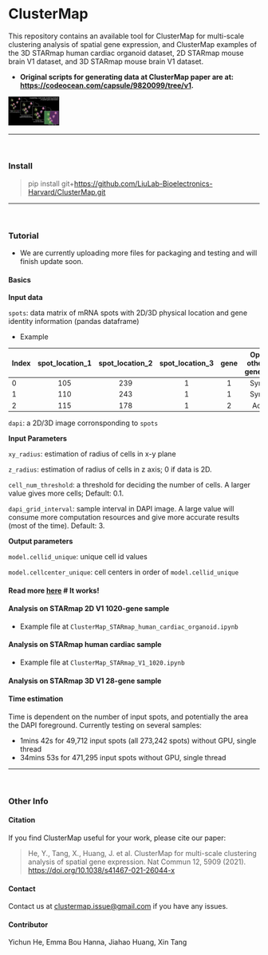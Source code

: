 # ClusterMap

This repository contains an available tool for ClusterMap for multi-scale clustering analysis of spatial gene expression, and ClusterMap examples of the 3D STARmap human cardiac organoid dataset, 2D STARmap mouse brain V1 dataset, and 3D STARmap mouse brain V1 dataset.

- **Original scripts for generating data at ClusterMap paper are at: https://codeocean.com/capsule/9820099/tree/v1.**

<img src="./datasets/FeaturedImage.jpg" alt="FeaturedImage" style="zoom:10%;" />

***

<br >

### Install

> pip install git+https://github.com/LiuLab-Bioelectronics-Harvard/ClusterMap.git

***

<br >

### Tutorial

- We are currently uploading more files for packaging and testing and will finish update soon.

#### Basics

**Input data**

`spots`: data matrix of mRNA spots with 2D/3D physical location and gene identity information (pandas dataframe)

* Example

| Index | spot_location_1 | spot_location_2 | spot_location_3 | gene | Optional other info: gene_name |
| ----- | :-------------: | :-------------: | :-------------: | :--: | :----------------------------: |
| 0     |       105       |       239       |        1        |  1   |            Syndig1l            |
| 1     |       110       |       243       |        1        |  1   |            Syndig1l            |
| 2     |       115       |       178       |        1        |  2   |             Acot13             |

`dapi`: a 2D/3D image corronsponding to `spots`



**Input Parameters**

`xy_radius`: estimation of radius of cells in x-y plane

`z_radius`: estimation of radius of cells in z axis; 0 if data is 2D.

`cell_num_threshold`:  a threshold for deciding the number of cells. A larger value gives more cells; Default: 0.1.

`dapi_grid_interval`: sample interval in DAPI image. A large value will consume more computation resources and give more accurate results (most of the time). Default: 3.



**Output parameters**

`model.cellid_unique`: unique cell id values

`model.cellcenter_unique`:  cell centers in order of `model.cellid_unique`

#### Read more [here](./Tutorial.md) # It works!

#### Analysis on STARmap 2D V1 1020-gene sample

- Example file at `ClusterMap_STARmap_human_cardiac_organoid.ipynb`



#### Analysis on STARmap human cardiac sample

- Example file at `ClusterMap_STARmap_V1_1020.ipynb`



#### Analysis on STARmap 3D V1 28-gene sample



#### Time estimation

Time is dependent on the number of input spots, and potentially the area the DAPI foreground. Currently testing on several samples: 

- 1mins 42s for 49,712 input spots (all 273,242 spots) without GPU, single thread
- 34mins 53s for 471,295 input spots without GPU, single thread

***

<br >

### Other Info

#### Citation

If you find ClusterMap useful for your work, please cite our paper: 

> He, Y., Tang, X., Huang, J. et al. ClusterMap for multi-scale clustering analysis of spatial gene expression. Nat Commun 12, 5909 (2021). https://doi.org/10.1038/s41467-021-26044-x

#### Contact

Contact us at clustermap.issue@gmail.com if you have any issues.

#### Contributor

Yichun He, Emma Bou Hanna, Jiahao Huang, Xin Tang


